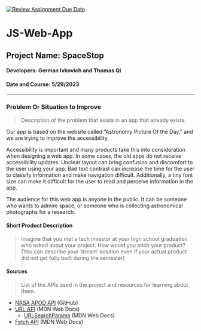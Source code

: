 [![Review Assignment Due Date](https://classroom.github.com/assets/deadline-readme-button-24ddc0f5d75046c5622901739e7c5dd533143b0c8e959d652212380cedb1ea36.svg)](https://classroom.github.com/a/_AfzJBUU)

# JS-Web-App

## Project Name: SpaceStop

#### Developers: German Ivkovich and Thomas Qi

#### Date and Course: 5/29/2023

<hr>

### Problem Or Situation to Improve

> Description of the problem that exists in an app that already exists.

Our app is based on the website called “Astronomy Picture Of the Day,” and we are trying to improve the accessibility.

Accessibility is important and many products take this into consideration when designing a web app. In some cases, the old apps do not receive accessibility updates. Unclear layout can bring confusion and discomfort to the user using your app. Bad text contrast can increase the time for the user to classify information and make navigation difficult. Additionally, a tiny font size can make it difficult for the user to read and perceive information in the app.

The audience for this web app is anyone in the public. It can be someone who wants to admire space, or someone who is collecting astronomical photographs for a research.

#### Short Product Description

> Imagine that you met a tech investor at your high school graduation who asked about your project. How would you pitch your product?
> (You can describe your ‘dream’ solution even if your actual product did not get fully built during the semester)

> >

#### Sources

> List of the APIs used in the project and resources for learning about them.

- [NASA APOD API](https://github.com/nasa/apod-api) (GitHub)
- [URL API](https://developer.mozilla.org/en-US/docs/Web/API/URL_API) (MDN Web Docs)
  - [URLSearchParams](https://developer.mozilla.org/en-US/docs/Web/API/URLSearchParams) (MDN Web Docs)
- [Fetch API](https://developer.mozilla.org/en-US/docs/Web/API/Fetch_API) (MDN Web Docs)

